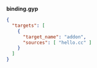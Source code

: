 **binding.gyp**

```json
{
  "targets": [
    {
      "target_name": "addon",
      "sources": [ "hello.cc" ]
    }
  ]
}

```

